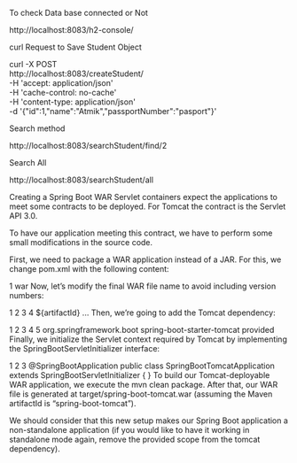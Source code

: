 To check Data base connected or Not

http://localhost:8083/h2-console/

curl Request to Save Student Object

curl -X POST \
  http://localhost:8083/createStudent/ \
  -H 'accept: application/json' \
  -H 'cache-control: no-cache' \
  -H 'content-type: application/json' \
  -d '{"id":1,"name":"Atmik","passportNumber":"pasport"}'
  
  
  Search method
  
  http://localhost:8083/searchStudent/find/2
  
  Search All
  
  http://localhost:8083/searchStudent/all 
  
  
  Creating a Spring Boot WAR
Servlet containers expect the applications to meet some contracts to be deployed. For Tomcat the contract is the Servlet API 3.0.

To have our application meeting this contract, we have to perform some small modifications in the source code.

First, we need to package a WAR application instead of a JAR. For this, we change pom.xml with the following content:

1
<packaging>war</packaging>
Now, let’s modify the final WAR file name to avoid including version numbers:

1
2
3
4
<build>
    <finalName>${artifactId}</finalName>
    ... 
</build>
Then, we’re going to add the Tomcat dependency:

1
2
3
4
5
<dependency>
   <groupId>org.springframework.boot</groupId>
   <artifactId>spring-boot-starter-tomcat</artifactId>
   <scope>provided</scope>
</dependency>
Finally, we initialize the Servlet context required by Tomcat by implementing the SpringBootServletInitializer interface:

1
2
3
@SpringBootApplication
public class SpringBootTomcatApplication extends SpringBootServletInitializer {
}
To build our Tomcat-deployable WAR application, we execute the mvn clean package. After that, our WAR file is generated at target/spring-boot-tomcat.war (assuming the Maven artifactId is “spring-boot-tomcat”).

We should consider that this new setup makes our Spring Boot application a non-standalone application (if you would like to have it working in standalone mode again, remove the provided scope from the tomcat dependency).
  
  